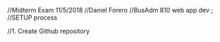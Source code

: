 //Midterm Exam 11/5/2018 
//Daniel Forero 
//BusAdm 810 web app dev
;
//SETUP process

//1.  Create Github repository